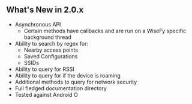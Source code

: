 ## What's New in 2.0.x

- Asynchronous API
    - Certain methods have callbacks and are run on a WiseFy specific background thread
- Ability to search by regex for:
    - Nearby access points
    - Saved Configurations
    - SSIDs
- Ability to query for RSSI
- Ability to query for if the device is roaming
- Additional methods to query for network security
- Full fledged documentation directory
- Tested against Android O
